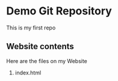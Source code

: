 # Demo Git Repository

This is my first repo

## Website contents

Here are the files on my Website

1. index.html